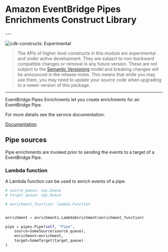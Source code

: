 # Amazon EventBridge Pipes Enrichments Construct Library

<!--BEGIN STABILITY BANNER-->---


![cdk-constructs: Experimental](https://img.shields.io/badge/cdk--constructs-experimental-important.svg?style=for-the-badge)

> The APIs of higher level constructs in this module are experimental and under active development.
> They are subject to non-backward compatible changes or removal in any future version. These are
> not subject to the [Semantic Versioning](https://semver.org/) model and breaking changes will be
> announced in the release notes. This means that while you may use them, you may need to update
> your source code when upgrading to a newer version of this package.

---
<!--END STABILITY BANNER-->

EventBridge Pipes Enrichments let you create enrichments for an EventBridge Pipe.

For more details see the service documentation:

[Documentation](https://docs.aws.amazon.com/eventbridge/latest/userguide/pipes-enrichment.html)

## Pipe sources

Pipe enrichments are invoked prior to sending the events to a target of a EventBridge Pipe.

### Lambda function

A Lambda function can be used to enrich events of a pipe.

```python
# source_queue: sqs.Queue
# target_queue: sqs.Queue

# enrichment_function: lambda.Function


enrichment = enrichments.LambdaEnrichment(enrichment_function)

pipe = pipes.Pipe(self, "Pipe",
    source=SomeSource(source_queue),
    enrichment=enrichment,
    target=SomeTarget(target_queue)
)
```

